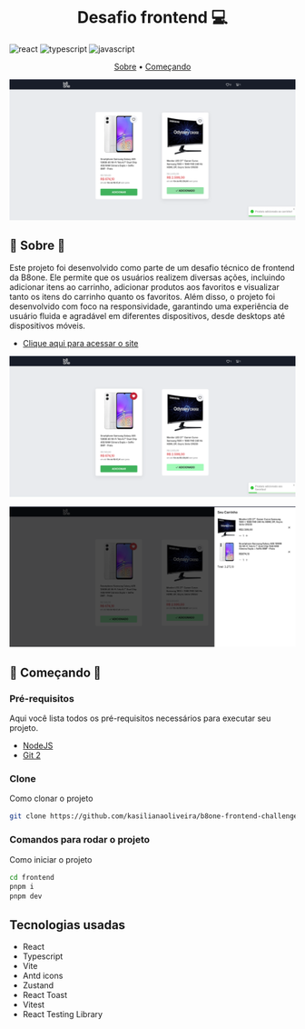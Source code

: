 [JAVASCRIPT__BADGE]: https://img.shields.io/badge/Javascript-000?style=for-the-badge&logo=javascript
[TYPESCRIPT__BADGE]: https://img.shields.io/badge/typescript-D4FAFF?style=for-the-badge&logo=typescript
[REACT__BADGE]: https://img.shields.io/badge/React-005CFE?style=for-the-badge&logo=react
[PROJECT__BADGE]: './assets/dashboard.png'
[PROJECT__URL]: https://desafio-fullstack-seven.vercel.app

<h1 align="center" style="font-weight: bold;">Desafio frontend 💻</h1>

![react][REACT__BADGE]
![typescript][TYPESCRIPT__BADGE]
![javascript][JAVASCRIPT__BADGE]

<p align="center">
 <a href="#about">Sobre</a> • 
 <a href="#started">Começando</a> 
</p>

<p align="center">
    <img src="public/assets/image-01.png" alt="Home" width="700px">
</p>

<h2 id="started">📌 Sobre 📌</h2>

Este projeto foi desenvolvido como parte de um desafio técnico de frontend da B8one. Ele permite que os usuários realizem diversas ações, incluindo adicionar itens ao carrinho, adicionar produtos aos favoritos e visualizar tanto os itens do carrinho quanto os favoritos. Além disso, o projeto foi desenvolvido com foco na responsividade, garantindo uma experiência de usuário fluida e agradável em diferentes dispositivos, desde desktops até dispositivos móveis.

- [Clique aqui para acessar o site](https://b8one-frontend-challenge.vercel.app/)
 <p align="center">
    <img src="public/assets/image-02.png" alt="Image" width="700px">
</p>
 <p align="center">
    <img src="public/assets/image-03.png" alt="Image" width="700px">
</p>


<h2 id="started">🚀 Começando 🚀</h2>

<h3>Pré-requisitos</h3>

Aqui você lista todos os pré-requisitos necessários para executar seu projeto.

- [NodeJS](https://github.com/)
- [Git 2](https://github.com)

<h3>Clone</h3>

Como clonar o projeto

```bash
git clone https://github.com/kasilianaoliveira/b8one-frontend-challenge
```

<h3>Comandos para rodar o projeto</h3>

Como iniciar o projeto

```bash
cd frontend
pnpm i
pnpm dev
```

## Tecnologias usadas

- React
- Typescript
- Vite
- Antd icons
- Zustand
- React Toast
- Vitest
- React Testing Library
